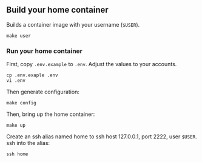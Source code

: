 ## Build your home container

Builds a container image with your username (`$USER`).

    make user


### Run your home container

First, copy `.env.example` to `.env`.  Adjust the values to your accounts.

    cp .env.exaple .env
    vi .env

Then generate configuration:

    make config

Then, bring up the home container:

    make up

Create an ssh alias named home to ssh host 127.0.0.1, port 2222, user `$USER`.  ssh into the alias:

    ssh home
